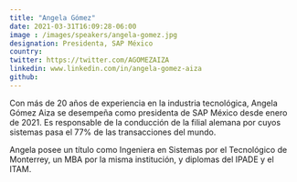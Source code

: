 ```yaml
---
title: "Angela Gómez"
date: 2021-03-31T16:09:28-06:00
image : /images/speakers/angela-gomez.jpg
designation: Presidenta, SAP México
country: 
twitter: https://twitter.com/AGOMEZAIZA 
linkedin: www.linkedin.com/in/angela-gomez-aiza 
github: 
---
```


Con más de 20 años de experiencia en la industria tecnológica, Angela Gómez Aiza se desempeña como presidenta de SAP México desde enero de 2021. Es responsable de la conducción de la filial alemana por cuyos sistemas pasa el 77% de las transacciones del mundo.

Angela posee un título como Ingeniera en Sistemas por el Tecnológico de Monterrey, un MBA por la misma institución, y diplomas del IPADE y el ITAM.

